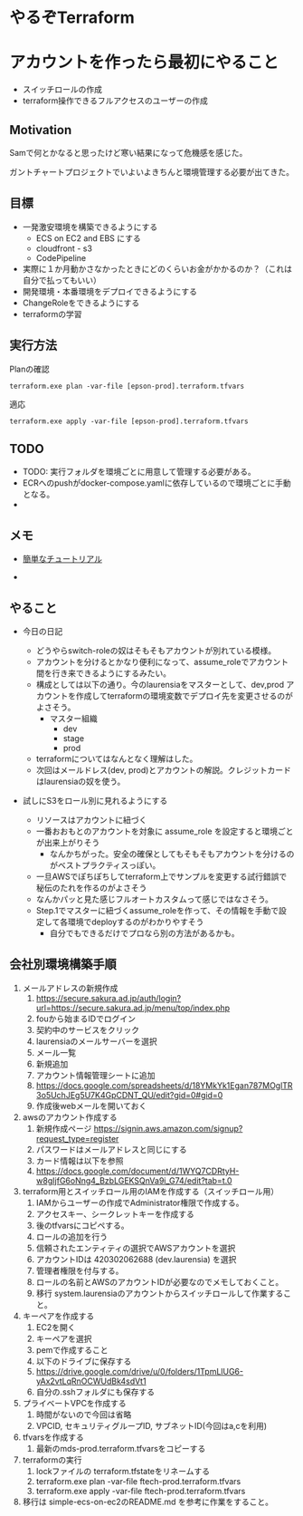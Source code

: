 # やるぞTerraform

# アカウントを作ったら最初にやること

- スイッチロールの作成
- terraform操作できるフルアクセスのユーザーの作成

## Motivation

Samで何とかなると思ったけど寒い結果になって危機感を感じた。

ガントチャートプロジェクトでいよいよきちんと環境管理する必要が出てきた。

## 目標

- 一発激安環境を構築できるようにする
    - ECS on EC2 and EBS にする
    - cloudfront - s3
    - CodePipeline
- 実際に１か月動かさなかったときにどのくらいお金がかかるのか？（これは自分で払ってもいい）
- 開発環境・本番環境をデプロイできるようにする
- ChangeRoleをできるようにする
- terraformの学習

## 実行方法

Planの確認

``terraform.exe plan -var-file [epson-prod].terraform.tfvars``

適応

``terraform.exe apply -var-file [epson-prod].terraform.tfvars``

## TODO

- TODO: 実行フォルダを環境ごとに用意して管理する必要がある。
- ECRへのpushがdocker-compose.yamlに依存しているので環境ごとに手動となる。
-

## メモ

- [簡単なチュートリアル](https://developer.hashicorp.com/terraform/tutorials/aws-get-started/aws-build)

-

## やること

- 今日の日記
    - どうやらswitch-roleの奴はそもそもアカウントが別れている模様。
    - アカウントを分けるとかなり便利になって、assume_roleでアカウント間を行き来できるようにするみたい。
    - 構成としては以下の通り。今のlaurensiaをマスターとして、dev,prod アカウントを作成してterraformの環境変数でデプロイ先を変更させるのがよさそう。
        - マスター組織
            - dev
            - stage
            - prod
    - terraformについてはなんとなく理解はした。
    - 次回はメールドレス(dev, prod)とアカウントの解説。クレジットカードはlaurensiaの奴を使う。

- 試しにS3をロール別に見れるようにする
    - リソースはアカウントに紐づく
    - 一番おおもとのアカウントを対象に assume_role を設定すると環境ごとが出来上がりそう
        - なんかちがった。安全の確保としてもそもそもアカウントを分けるのがベストプラクティスっぽい。
    - 一旦AWSでぽちぽちしてterraform上でサンプルを変更する試行錯誤で秘伝のたれを作るのがよさそう
    - なんかパッと見た感じフルオートカスタムって感じではなさそう。
    - Step.1でマスターに紐づくassume_roleを作って、その情報を手動で設定して各環境でdeployするのがわかりやすそう
        - 自分でもできるだけでプロなら別の方法があるかも。

## 会社別環境構築手順

1. メールアドレスの新規作成
    1. https://secure.sakura.ad.jp/auth/login?url=https://secure.sakura.ad.jp/menu/top/index.php
    2. fouから始まるIDでログイン
    3. 契約中のサービスをクリック
    4. laurensiaのメールサーバーを選択
    5. メール一覧
    6. 新規追加
    7. アカウント情報管理シートに追加
    8. https://docs.google.com/spreadsheets/d/18YMkYk1Egan787MOglTR3o5UchJEg5U7K4GpCDNT_QU/edit?gid=0#gid=0
    9. 作成後webメールを開いておく
2. awsのアカウント作成する
    1. 新規作成ページ https://signin.aws.amazon.com/signup?request_type=register
    2. パスワードはメールアドレスと同じにする
    3. カード情報は以下を参照
    4. https://docs.google.com/document/d/1WYQ7CDRtyH-w8gIjfG6oNng4_BzbLGEKSQnVa9i_G74/edit?tab=t.0
3. terraform用とスイッチロール用のIAMを作成する（スイッチロール用）
    1. IAMからユーザーの作成でAdministrator権限で作成する。
    2. アクセスキー、シークレットキーを作成する
    3. 後のtfvarsにコピペする。
    4. ロールの追加を行う
    5. 信頼されたエンティティの選択でAWSアカウントを選択
    6. アカウントIDは 420302062688 (dev.laurensia) を選択
    7. 管理者権限を付与する。
    8. ロールの名前とAWSのアカウントIDが必要なのでメモしておくこと。
    9. 移行 system.laurensiaのアカウントからスイッチロールして作業すること。
4. キーペアを作成する
    1. EC2を開く
    2. キーペアを選択
    3. pemで作成すること
    4. 以下のドライブに保存する
    5. https://drive.google.com/drive/u/0/folders/1TpmLlUG6-yAx2vtLqRnOCWUdBk4sdVt1
    6. 自分の.sshフォルダにも保存する
5. プライベートVPCを作成する
    1. 時間がないので今回は省略
    2. VPCID, セキュリティグループID, サブネットID(今回はa,cを利用)
6. tfvarsを作成する
    1. 最新のmds-prod.terraform.tfvarsをコピーする
7. terraformの実行
    1. lockファイルの terraform.tfstateをリネームする
    2. terraform.exe plan -var-file ftech-prod.terraform.tfvars
    3. terraform.exe apply -var-file ftech-prod.terraform.tfvars
8. 移行は simple-ecs-on-ec2のREADME.md を参考に作業をすること。